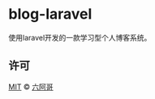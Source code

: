 # blog-laravel

使用laravel开发的一款学习型个人博客系统。

## 许可

[MIT](http://opensource.org/licenses/MIT) © [六阿哥](https://github.com/6ag)


